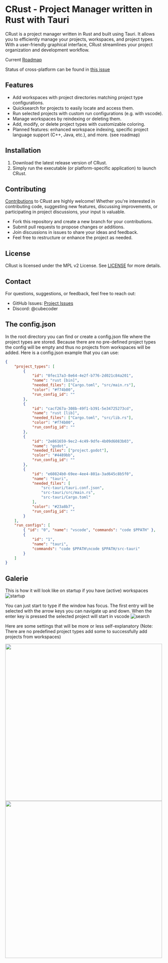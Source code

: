 # CRust - Project Manager written in Rust with Tauri

CRust is a project manager written in Rust and built using Tauri. It allows you to efficiently manage your projects, workspaces, and project types. With a user-friendly graphical interface, CRust streamlines your project organization and development workflow.

Current [Roadmap](https://github.com/CubesCoders/crust-gui/issues/4)

Status of cross-platform can be found in [this issue](https://github.com/CubesCoders/crust-gui/issues/2)

## Features

- Add workspaces with project directories matching project type configurations.
- Quicksearch for projects to easily locate and access them.
- Run selected projects with custom run configurations (e.g. with vscode).
- Manage workspaces by reindexing or deleting them.
- Add, modify, or delete project types with customizable coloring.
- Planned features: enhanced workspace indexing, specific project language support (C++, Java, etc.), and more. (see roadmap)

## Installation

1. Download the latest release version of CRust.
2. Simply run the executable (or platform-specific application) to launch CRust.

## Contributing

[Contributions](https://github.com/CubesCoders/crust-gui/issues/5) to CRust are highly welcome! Whether you're interested in contributing code, suggesting new features, discussing improvements, or participating in project discussions, your input is valuable.

- Fork this repository and create a new branch for your contributions.
- Submit pull requests to propose changes or additions.
- Join discussions in issues to share your ideas and feedback.
- Feel free to restructure or enhance the project as needed.

## License

CRust is licensed under the MPL v2 License. See [LICENSE](LICENSE) for more details.

## Contact

For questions, suggestions, or feedback, feel free to reach out:

- GitHub Issues: [Project Issues](https://github.com/CubesCoders/crust-gui/issues)
- Discord: @cubecoder

## The config.json

In the root directory you can find or create a config.json file where the project types are stored.
Because there are no pre-defined project types the config will be empty and thus no projects from workspaces will be added.
Here is a config.json example that you can use:

```json
{
    "project_types": [
        {
            "id": "0fec17a3-8e64-4e2f-b776-2d021c84a201",
            "name": "rust [bin]",
            "needed_files": ["Cargo.toml", "src/main.rs"],
            "color": "#f74b00",
            "run_config_id": ""
        },
        {
            "id": "cacf267a-308b-49f1-b391-5e34725273cd",
            "name": "rust [lib]",
            "needed_files": ["Cargo.toml", "src/lib.rs"],
            "color": "#f74b00",
            "run_config_id": ""
        },
        {
            "id": "2e861659-9ec2-4c49-9dfe-4b09d6083b03",
            "name": "godot",
            "needed_files": ["project.godot"],
            "color": "#4489bb",
            "run_config_id": ""
        },
        {
            "id": "e60824b0-69ee-4ee4-801a-3ad645c8b5f0",
            "name": "tauri",
            "needed_files": [
                "src-tauri/tauri.conf.json",
                "src-tauri/src/main.rs",
                "src-tauri/Cargo.toml"
            ],
            "color": "#23a8b7",
            "run_config_id": ""
        }
    ],
    "run_configs": [
        { "id": "0", "name": "vscode", "commands": "code $PPATH" },
        {
            "id": "1",
            "name": "tauri",
            "commands": "code $PPATH\ncode $PPATH/src-tauri"
        }
    ]
}

```

## Galerie

This is how it will look like on startup if you have (active) workspaces
![startup](https://github.com/CubesCoders/crust-gui/assets/34133543/460cc5b4-d56b-4cda-b0d4-6378f63522a3)

You can just start to type if the window has focus. The first entry will be selected with the arrow keys you can navigate up and down. When the enter key is pressed the selected project will start in vscode
![search](https://github.com/CubesCoders/crust-gui/assets/34133543/a84fb9ad-e6d8-4429-bb2d-8f01757c2be0)

Here are some settings that will be more or less self-explanatory (Note: There are no predefined project types add some to successfully add projects from workspaces)

<img src="https://github.com/CubesCoders/crust-gui/assets/34133543/7dfc557a-8296-4d59-be32-430d4cb5106e" width="500px" />
<img src="https://github.com/CubesCoders/crust-gui/assets/34133543/8a6fc35b-0e5a-43bc-8d2b-a593e0dcf5a0" width="500px" />
